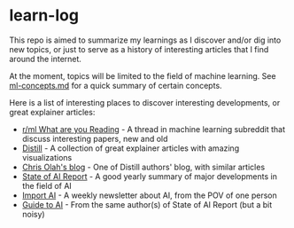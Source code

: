 # learn-log

This repo is aimed to summarize my learnings as I discover and/or dig into new topics, or just to serve as a history of interesting articles that I find around the internet.

At the moment, topics will be limited to the field of machine learning.
See [ml-concepts.md](./ml-concepts.md) for a quick summary of certain concepts.

Here is a list of interesting places to discover interesting developments, or great explainer articles:
- [r/ml What are you Reading](https://www.reddit.com/r/MachineLearning/comments/807ex4/d_machine_learning_wayr_what_are_you_reading_week/) - A thread in machine learning subreddit that discuss interesting papers, new and old
- [Distill](https://distill.pub/) - A collection of great explainer articles with amazing visualizations
- [Chris Olah's blog](http://colah.github.io/) - One of Distill authors' blog, with similar articles
- [State of AI Report](https://www.stateof.ai/) - A good yearly summary of major developments in the field of AI
- [Import AI](https://jack-clark.net/) - A weekly newsletter about AI, from the POV of one person
- [Guide to AI](https://nathanbenaich.substack.com/) - From the same author(s) of State of AI Report (but a bit noisy)
